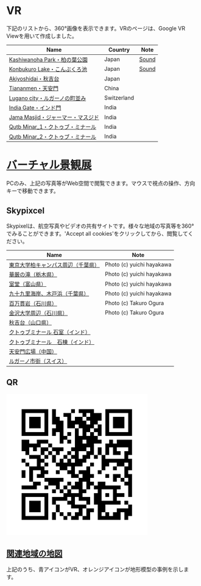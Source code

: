 # VR

下記のリストから、360°画像を表示できます。VRのページは、Google VR Viewを用いて作成しました。

|Name|Country|Note|
|---|---|---|
|[Kashiwanoha Park・柏の葉公園](https://gg-oer.github.io/virtual_views/Kashiwanoha_park/)|Japan|[Sound](./sounds/kp_audio.html)|
|[Konbukuro Lake・こんぶくろ池](https://gg-oer.github.io/virtual_views/Konbukuro/)|Japan|[Sound](./sounds/konbukuro_audio.html)|
|[Akiyoshidai・秋吉台](https://gg-oer.github.io/virtual_views/Akiyoshidai/)|Japan||
|[Tiananmen・天安門](https://gg-oer.github.io/virtual_views/Tiananmen/)|China||
|[Lugano city・ルガーノの町並み](https://gg-oer.github.io/virtual_views/Lugano/)|Switzerland||
|[India Gate・インド門](https://gg-oer.github.io/virtual_views/IndiaGate/)|India||
|[Jama Masjid・ジャーマー・マスジド](https://gg-oer.github.io/virtual_views/JamaMasjid)|India||
|[Qutb Minar_1・クトゥブ・ミナール](https://gg-oer.github.io/virtual_views/QutbMinar_1)|India||
|[Qutb Minar_2・クトゥブ・ミナール](https://gg-oer.github.io/virtual_views/QutbMinar_2)|India||

# [バーチャル景観展](https://gg-oer.github.io/virtual_views/webgl)
PCのみ、上記の写真等がWeb空間で閲覧できます。マウスで視点の操作、方向キーで移動できます。

## Skypixcel 
Skypixelは、航空写真やビデオの共有サイトです。様々な地域の写真等を360°でみることができます。'Accept all cookies'をクリックしてから、閲覧してください。

|Name|Note|
|---|---|
|[東京大学柏キャンパス周辺（千葉県）](https://www.skypixel.com/photos/3471ab95-4485-47f5-a515-9da946c5d3c4)|Photo (c) yuichi hayakawa |
|[華厳の滝（栃木県）](https://www.skypixel.com/photos/bd494046-d983-4b5b-8a26-b60f996508c2)|Photo (c) yuichi hayakawa |
|[室堂（富山県）](https://www.skypixel.com/photos/65206e6e-8bff-4094-b7ad-933c001de11a)|Photo (c) yuichi hayakawa|
|[九十九里海岸、木戸浜（千葉県）](https://www.skypixel.com/photos/6c37dc93-d01d-4fcd-b274-b81fc0187f43)|Photo (c) yuichi hayakawa |
|[百万貫岩（石川県）](https://www.skypixel.com/photos/hyakuman-gan-no-iwa-rock)|Photo (c) Takuro Ogura|
|[金沢大学周辺（石川県）](https://www.skypixel.com/photos/kanazawa-univ)|Photo (c) Takuro Ogura|
|[秋吉台（山口県）](https://www.skypixel.com/photos/akiyoshi-plateau)||
| [クトゥブミナール 石室（インド）](https://www.skypixel.com/photos/3ae131fb-eaad-4ee8-b7b3-45ebe4c64d49)||
| [クトゥブミナール　石棟（インド）](https://www.skypixel.com/photos/bbe39506-83b7-4584-b48f-2f350e09bb26)||
| [天安門広場（中国）](https://www.skypixel.com/photos/tiananmen-square)||
| [ルガーノ市街（スイス）](https://www.skypixel.com/photo360s/lugano-0e3a5d3b-44f0-4174-b2e7-49a1d96005e2)||

## QR
![qr](./qrcode.png)

## [関連地域の地図](https://earth.google.com/earth/d/1ErjGb8dnotfodMkkfhuYUmqemjx_i0nP?usp=sharing)
上記のうち、青アイコンがVR、オレンジアイコンが地形模型の事例を示します。
